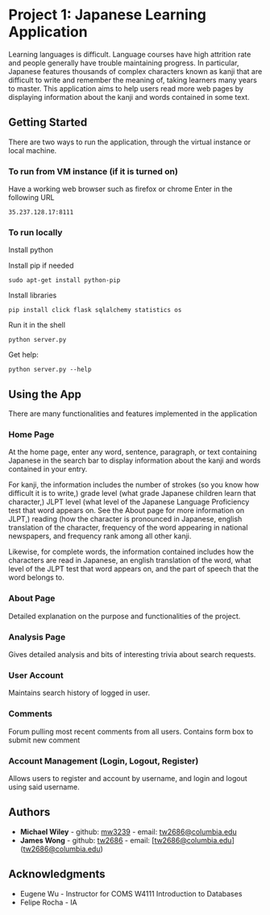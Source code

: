 # Project 1: Japanese Learning Application

Learning languages is difficult. Language courses have high attrition rate and people generally have trouble maintaining progress. In particular, Japanese features thousands of complex characters known as kanji that are difficult to write and remember the meaning of, taking learners many years to master. This application aims to help users read more web pages by displaying information about the kanji and words contained in some text.

## Getting Started

There are two ways to run the application, through the virtual instance or local machine.

### To run from VM instance (if it is turned on)

Have a working web browser such as firefox or chrome
Enter in the following URL
```
35.237.128.17:8111
```

### To run locally

Install python

Install pip if needed
```
sudo apt-get install python-pip
```

Install libraries	
```
pip install click flask sqlalchemy statistics os
```

Run it in the shell
```
python server.py
```

Get help:
```
python server.py --help
```

## Using the App

There are many functionalities and features implemented in the application

### Home Page

At the home page, enter any word, sentence, paragraph, or text containing Japanese in the search bar to display information about the kanji and words contained in your entry. 

For kanji, the information includes the number of strokes (so you know how difficult it is to write,) grade level (what grade Japanese children learn that character,) JLPT level (what level of the Japanese Language Proficiency test that word appears on. See the About page for more information on JLPT,) reading (how the character is pronounced in Japanese, english translation of the character, frequency of the word appearing in national newspapers, and frequency rank among all other kanji.

Likewise, for complete words, the information contained includes how the characters are read in Japanese, an english translation of the word, what level of the JLPT test that word appears on, and the part of speech that the word belongs to.

### About Page

Detailed explanation on the purpose and functionalities of the project.

### Analysis Page

Gives detailed analysis and bits of interesting trivia about search requests.

### User Account

Maintains search history of logged in user.

### Comments

Forum pulling most recent comments from all users. Contains form box to submit new comment

### Account Management (Login, Logout, Register)

Allows users to register and account by username, and login and logout using said username.


## Authors

* **Michael Wiley** - github: [mw3239](https://github.com/mw3239) - email: [tw2686@columbia.edu](tw2686@columbia.edu)
* **James Wong** - github: [tw2686](https://github.com/tw2686) - email: [tw2686@columbia.edu] (tw2686@columbia.edu) 

## Acknowledgments

* Eugene Wu - Instructor for COMS W4111 Introduction to Databases
* Felipe Rocha - IA

